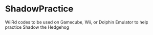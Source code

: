 # ShadowPractice
WiiRd codes to be used on Gamecube, Wii, or Dolphin Emulator to help practice Shadow the Hedgehog
